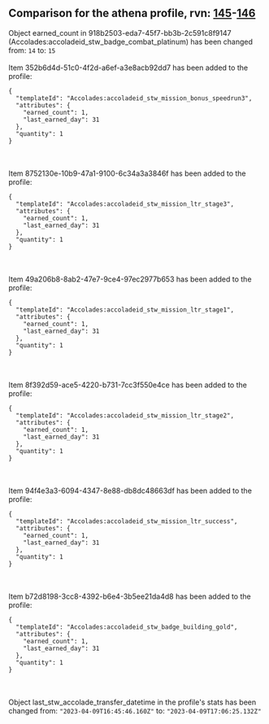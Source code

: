 ## Comparison for the athena profile, rvn: [145](https://github.com/PRO100KatYT/FortniteProfileRevisions/tree/main/profiles/athena/145%20athena.json)-[146](https://github.com/PRO100KatYT/FortniteProfileRevisions/tree/main/profiles/athena/146%20athena.json)

Object earned_count in 918b2503-eda7-45f7-bb3b-2c591c8f9147 (Accolades:accoladeid_stw_badge_combat_platinum) has been changed from: `14` to: `15`
<br><br>
Item 352b6d4d-51c0-4f2d-a6ef-a3e8acb92dd7 has been added to the profile:

```
{
  "templateId": "Accolades:accoladeid_stw_mission_bonus_speedrun3",
  "attributes": {
    "earned_count": 1,
    "last_earned_day": 31
  },
  "quantity": 1
}
```

<br><br>
Item 8752130e-10b9-47a1-9100-6c34a3a3846f has been added to the profile:

```
{
  "templateId": "Accolades:accoladeid_stw_mission_ltr_stage3",
  "attributes": {
    "earned_count": 1,
    "last_earned_day": 31
  },
  "quantity": 1
}
```

<br><br>
Item 49a206b8-8ab2-47e7-9ce4-97ec2977b653 has been added to the profile:

```
{
  "templateId": "Accolades:accoladeid_stw_mission_ltr_stage1",
  "attributes": {
    "earned_count": 1,
    "last_earned_day": 31
  },
  "quantity": 1
}
```

<br><br>
Item 8f392d59-ace5-4220-b731-7cc3f550e4ce has been added to the profile:

```
{
  "templateId": "Accolades:accoladeid_stw_mission_ltr_stage2",
  "attributes": {
    "earned_count": 1,
    "last_earned_day": 31
  },
  "quantity": 1
}
```

<br><br>
Item 94f4e3a3-6094-4347-8e88-db8dc48663df has been added to the profile:

```
{
  "templateId": "Accolades:accoladeid_stw_mission_ltr_success",
  "attributes": {
    "earned_count": 1,
    "last_earned_day": 31
  },
  "quantity": 1
}
```

<br><br>
Item b72d8198-3cc8-4392-b6e4-3b5ee21da4d8 has been added to the profile:

```
{
  "templateId": "Accolades:accoladeid_stw_badge_building_gold",
  "attributes": {
    "earned_count": 1,
    "last_earned_day": 31
  },
  "quantity": 1
}
```

<br><br>
Object last_stw_accolade_transfer_datetime in the profile's stats has been changed from: `"2023-04-09T16:45:46.160Z"` to: `"2023-04-09T17:06:25.132Z"`
<br><br>
